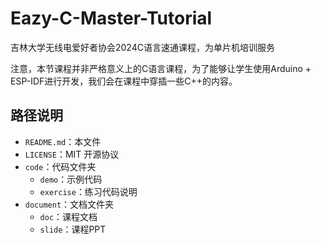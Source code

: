 # Eazy-C-Master-Tutorial

吉林大学无线电爱好者协会2024C语言速通课程，为单片机培训服务

注意，本节课程并非严格意义上的C语言课程，为了能够让学生使用Arduino + ESP-IDF进行开发，我们会在课程中穿插一些C++的内容。

## 路径说明

- `README.md`：本文件
- `LICENSE`：MIT 开源协议
- `code`：代码文件夹
  - `demo`：示例代码
  - `exercise`：练习代码说明
- `document`：文档文件夹
  - `doc`：课程文档
  - `slide`：课程PPT
